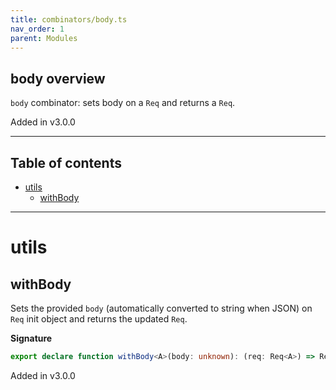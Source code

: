 ```yaml
---
title: combinators/body.ts
nav_order: 1
parent: Modules
---
```


## body overview

`body` combinator: sets body on a `Req` and returns a `Req`.

Added in v3.0.0

---

<h2 class="text-delta">Table of contents</h2>

- [utils](#utils)
  - [withBody](#withbody)

---

# utils

## withBody

Sets the provided `body` (automatically converted to string when JSON) on `Req` init object and returns the updated `Req`.

**Signature**

```ts
export declare function withBody<A>(body: unknown): (req: Req<A>) => Req<A>;
```

Added in v3.0.0
